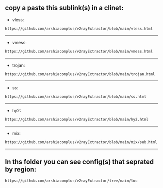 ## copy a paste this sublink(s) in a clinet:
<div>
  
- vless:

```sh
https://github.com/arshiacomplus/v2rayExtractor/blob/main/vless.html
```
  
</div><hr>
<div>
  
- vmess:

```sh
https://github.com/arshiacomplus/v2rayExtractor/blob/main/vmess.html
```
  
</div><hr>
<div>

- trojan:

```sh
https://github.com/arshiacomplus/v2rayExtractor/blob/main/trojan.html
```
  
</div><hr>
<div>

- ss:

```sh
https://github.com/arshiacomplus/v2rayExtractor/blob/main/ss.html
```
  
</div><hr>
<div>
  
- hy2:

```sh
https://github.com/arshiacomplus/v2rayExtractor/blob/main/hy2.html
```

</div><hr>

<div>
  
- mix:

```sh
https://github.com/arshiacomplus/v2rayExtractor/blob/main/mix/sub.html
```

</div><hr>

## In ths folder you can see config(s) that seprated by region:

```sh
https://github.com/arshiacomplus/v2rayExtractor/tree/main/loc
```
